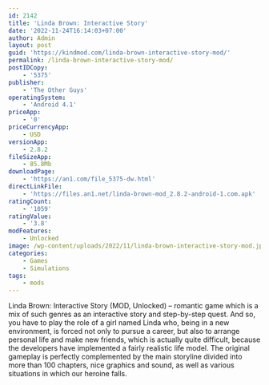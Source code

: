```yaml
---
id: 2142
title: 'Linda Brown: Interactive Story'
date: '2022-11-24T16:14:03+07:00'
author: Admin
layout: post
guid: 'https://kindmod.com/linda-brown-interactive-story-mod/'
permalink: /linda-brown-interactive-story-mod/
postIDCopy:
    - '5375'
publisher:
    - 'The Other Guys'
operatingSystem:
    - 'Android 4.1'
priceApp:
    - '0'
priceCurrencyApp:
    - USD
versionApp:
    - 2.8.2
fileSizeApp:
    - 85.8Mb
downloadPage:
    - 'https://an1.com/file_5375-dw.html'
directLinkFile:
    - 'https://files.an1.net/linda-brown-mod_2.8.2-android-1.com.apk'
ratingCount:
    - '1059'
ratingValue:
    - '3.8'
modFeatures:
    - Unlocked
image: /wp-content/uploads/2022/11/linda-brown-interactive-story-mod.jpg
categories:
    - Games
    - Simulations
tags:
    - mods
---
```


Linda Brown: Interactive Story (MOD, Unlocked) – romantic game which is a mix of such genres as an interactive story and step-by-step quest. And so, you have to play the role of a girl named Linda who, being in a new environment, is forced not only to pursue a career, but also to arrange personal life and make new friends, which is actually quite difficult, because the developers have implemented a fairly realistic life model. The original gameplay is perfectly complemented by the main storyline divided into more than 100 chapters, nice graphics and sound, as well as various situations in which our heroine falls.